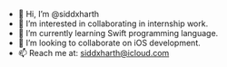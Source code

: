 - 👋 Hi, I’m @siddxharth
- 👀 I’m interested in collaborating in internship work.
- 🌱 I’m currently learning Swift programming language.
- 💞️ I’m looking to collaborate on iOS development.
- 📫 Reach me at: siddxharth@icloud.com
